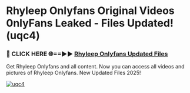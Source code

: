 # Rhyleep Onlyfans Original Videos 0nlyFans Leaked - Files Updated! (uqc4)

<h3>🔴 CLICK HERE 🌐==►► <a href="https://tinyurl.com/2m67pmp6" rel="nofollow">Rhyleep Onlyfans Updated Files</a></h3>

Get Rhyleep Onlyfans and all content. Now you can access all videos and pictures of Rhyleep Onlyfans. New Updated Files 2025!

[![uqc4](https://i.imgur.com/H4QAA4z.gif)](https://tinyurl.com/2m67pmp6)